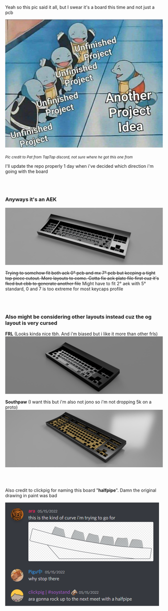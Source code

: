 Yeah so this pic said it all, but I swear it's a board this time and not just a pcb

![reality](./pics/reality.png)

<sub>*Pic credit to Pat from TapTap discord, not sure where he got this one from*</sub>

I'll update the repo properly 1 day when i've decided which direction i'm going with the board

<br>
<br>

### Anyways it's an AEK

![render](./pics/proto-8x2.png)

~~Trying to somehow fit both aek 0° pcb and mx 7° pcb but keeping a tight top piece cutout. More layouts to come. Gotta fix aek plate file first cuz it's fked but cbb to generate another file~~ Might have to fit 2° aek with 5° standard, 0 and 7 is too extreme for most keycaps profile

<br>
<br>

### Also might be considering other layouts instead cuz the og layout is very cursed

**FRL** (Looks kinda nice tbh. And i'm biased but i like it more than other frls)
![render](./pics/proto-7xe.png)

**Southpaw** (I want this but i'm also not jono so i'm not dropping 5k on a proto)
![render](./pics/proto-10x.png)


<br>
<br>

Also credit to clickpig for naming this board "**halfpipe**". Damn the original drawing in paint was bad

![halfpipe](./pics/halfpipe.png)